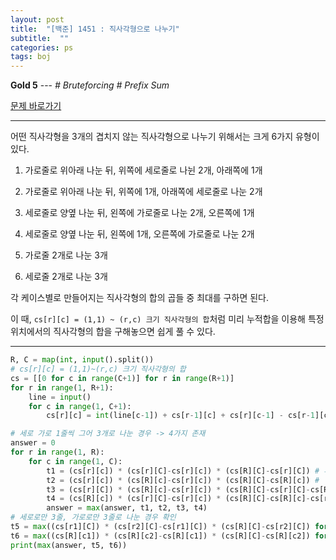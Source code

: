 ```yaml
---
layout: post
title:  "[백준] 1451 : 직사각형으로 나누기"
subtitle:  ""
categories: ps
tags: boj
---
```


**Gold 5** --- *# Bruteforcing # Prefix Sum*

[문제 바로가기](https://www.acmicpc.net/problem/1451)

---

어떤 직사각형을 3개의 겹치지 않는 직사각형으로 나누기 위해서는 크게 6가지 유형이 있다.

1. 가로줄로 위아래 나눈 뒤, 위쪽에 세로줄로 나뉜 2개, 아래쪽에 1개

2. 가로줄로 위아래 나눈 뒤, 위쪽에 1개, 아래쪽에 세로줄로 나눈 2개

3. 세로줄로 양옆 나눈 뒤, 왼쪽에 가로줄로 나눈 2개, 오른쪽에 1개

4. 세로줄로 양옆 나눈 뒤, 왼쪽에 1개, 오른쪽에 가로줄로 나눈 2개

5. 가로줄 2개로 나눈 3개

6. 세로줄 2개로 나눈 3개

각 케이스별로 만들어지는 직사각형의 합의 곱들 중 최대를 구하면 된다.

이 때, ```cs[r][c] = (1,1) ~ (r,c) 크기 직사각형의 합```처럼 미리 누적합을 이용해 특정 위치에서의 직사각형의 합을 구해놓으면 쉽게 풀 수 있다.

---

```python
R, C = map(int, input().split())
# cs[r][c] = (1,1)~(r,c) 크기 직사각형의 합
cs = [[0 for c in range(C+1)] for r in range(R+1)]
for r in range(1, R+1):
    line = input()
    for c in range(1, C+1):
        cs[r][c] = int(line[c-1]) + cs[r-1][c] + cs[r][c-1] - cs[r-1][c-1]

# 세로 가로 1줄씩 그어 3개로 나눈 경우 -> 4가지 존재
answer = 0
for r in range(1, R):
    for c in range(1, C):
        t1 = (cs[r][c]) * (cs[r][C]-cs[r][c]) * (cs[R][C]-cs[r][C]) # ㅗ
        t2 = (cs[r][c]) * (cs[R][c]-cs[r][c]) * (cs[R][C]-cs[R][c]) # ㅓ
        t3 = (cs[r][C]) * (cs[R][c]-cs[r][c]) * (cs[R][C]-cs[r][C]-cs[R][c]+cs[r][c]) # ㅜ 
        t4 = (cs[R][c]) * (cs[r][C]-cs[r][c]) * (cs[R][C]-cs[R][c]-cs[r][C]+cs[r][c]) # ㅏ
        answer = max(answer, t1, t2, t3, t4)
# 세로로만 3줄, 가로로만 3줄로 나눈 경우 확인
t5 = max((cs[r1][C]) * (cs[r2][C]-cs[r1][C]) * (cs[R][C]-cs[r2][C]) for r1 in range(R) for r2 in range(r1, R))
t6 = max((cs[R][c1]) * (cs[R][c2]-cs[R][c1]) * (cs[R][C]-cs[R][c2]) for c1 in range(C) for c2 in range(c1, C))
print(max(answer, t5, t6))
```
